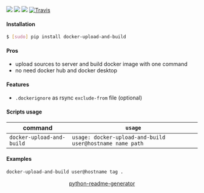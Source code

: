 <!--
https://pypi.org/project/readme-generator/
https://pypi.org/project/python-readme-generator/
-->

[![](https://img.shields.io/badge/OS-Unix-blue.svg?longCache=True)]()
[![](https://img.shields.io/pypi/v/docker-upload-and-build.svg?maxAge=3600)](https://pypi.org/project/docker-upload-and-build/)
[![](https://img.shields.io/badge/License-Unlicense-blue.svg?longCache=True)](https://unlicense.org/)
[![Travis](https://api.travis-ci.org/andrewp-as-is/docker-upload-and-build.svg?branch=master)](https://travis-ci.org/andrewp-as-is/docker-upload-and-build/)

#### Installation
```bash
$ [sudo] pip install docker-upload-and-build
```

#### Pros
+   upload sources to server and build docker image with one command
+   no need docker hub and docker desktop

#### Features
+   `.dockerignore` as rsync `exclude-from` file (optional)

#### Scripts usage
command|`usage`
-|-
`docker-upload-and-build` |`usage: docker-upload-and-build user@hostname name path`

#### Examples
```bash
docker-upload-and-build user@hostname tag .
```

<p align="center">
    <a href="https://pypi.org/project/python-readme-generator/">python-readme-generator</a>
</p>